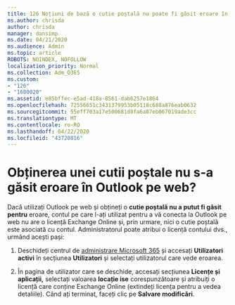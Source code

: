 ```yaml
---
title: 126 Noțiuni de bază o cutie poștală nu poate fi găsit eroare în OWA?
ms.author: chrisda
author: chrisda
manager: dansimp
ms.date: 04/21/2020
ms.audience: Admin
ms.topic: article
ROBOTS: NOINDEX, NOFOLLOW
localization_priority: Normal
ms.collection: Adm_O365
ms.custom:
- "126"
- "1600020"
ms.assetid: e85bffec-e5ad-418a-8561-dab6257e1864
ms.openlocfilehash: 72556651c3431379953b05118c688a876eab0632
ms.sourcegitcommit: 55eff703a17e500681d8fa6a87eb067019ade3cc
ms.translationtype: MT
ms.contentlocale: ro-RO
ms.lasthandoff: 04/22/2020
ms.locfileid: "43720816"
---
```

# <a name="getting-a-mailbox-not-found-error-in-outlook-on-the-web"></a>Obținerea unei cutii poștale nu s-a găsit eroare în Outlook pe web?

Dacă utilizați Outlook pe web și obțineți o **cutie poștală nu a putut fi găsit pentru** eroare, contul pe care l-ați utilizat pentru a vă conecta la Outlook pe web nu are o licență Exchange Online și, prin urmare, nici o cutie poștală este asociată cu contul. Administratorul poate atribui o licență contului dvs., urmând acești pași:

1. Deschideți centrul de [administrare Microsoft 365](https://portal.office.com/adminportal/home#/homepage) și accesați **Utilizatori activi** în secțiunea **Utilizatori** și selectați utilizatorul care vede eroarea.

2. În pagina de utilizator care se deschide, accesați secțiunea **Licențe și aplicații,** selectați valoarea **locație ise** corespunzătoare și atribuiți o licență care conține Exchange Online (extindeți licența pentru a vedea detaliile). Când ați terminat, faceți clic pe **Salvare modificări**.
